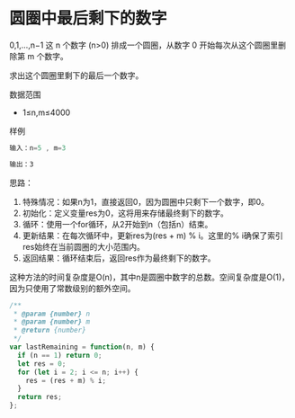 # 圆圈中最后剩下的数字

0,1,…,n−1 这 n 个数字 (n>0) 排成一个圆圈，从数字 0 开始每次从这个圆圈里删除第 m 个数字。

求出这个圆圈里剩下的最后一个数字。

数据范围

- 1≤n,m≤4000

样例

```js
输入：n=5 , m=3

输出：3
```
思路：
1. 特殊情况：如果n为1，直接返回0，因为圆圈中只剩下一个数字，即0。
2. 初始化：定义变量res为0，这将用来存储最终剩下的数字。
3. 循环：使用一个for循环，从2开始到n（包括n）结束。
4. 更新结果：在每次循环中，更新res为(res + m) % i。这里的% i确保了索引res始终在当前圆圈的大小范围内。
5. 返回结果：循环结束后，返回res作为最终剩下的数字。

这种方法的时间复杂度是O(n)，其中n是圆圈中数字的总数。空间复杂度是O(1)，因为只使用了常数级别的额外空间。
```ts
/**
 * @param {number} n
 * @param {number} m
 * @return {number}
 */
var lastRemaining = function(n, m) {
  if (n == 1) return 0;
  let res = 0;
  for (let i = 2; i <= n; i++) {
    res = (res + m) % i;
  }
  return res;
};
```
